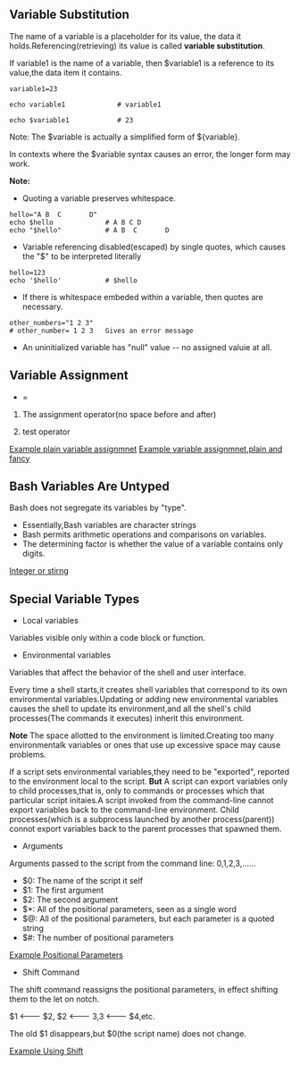 ## Variable Substitution

The name of a variable is a placeholder for its value, the data it holds.Referencing(retrieving) its value is called **variable substitution**.


If variable1 is the name of a variable, then $variable1 is a reference to its value,the data item it contains.

```shell
variable1=23

echo variable1             # variable1

echo $variable1            # 23

```

Note: The $variable is actually a simplified form of ${variable}. 

In contexts where the $variable syntax causes an error, the longer form may work.

**Note:**

- Quoting a variable preserves whitespace.

```shell
hello="A B  C       D"
echo $hello             # A B C D
echo "$hello"           # A B  C       D
```
- Variable referencing disabled(escaped) by single quotes, which causes the "$" to be interpreted literally

```shell
hello=123
echo '$hello'           # $hello
```

- If there is whitespace embeded within a variable, then quotes are necessary.

```shell
other_numbers="1 2 3"
# other_number= 1 2 3   Gives an error message
```
- An uninitialized variable has "null" value -- no assigned valuie at all.


## Variable Assignment

- =

1. The assignment operator(no space before and after)

2. test operator

[Example plain variable assignmnet](../../scripts/Chapter-3-Introduction-to-Variables-and-Parameters/plain-variable-assignmnet.sh)
[Example variable assignmnet,plain and fancy](../../scripts/Chapter-3-Introduction-to-Variables-and-Parameters/variable-assignmnet-plain-fancy.sh)


## Bash Variables Are Untyped

Bash does not segregate its variables by "type".

- Essentially,Bash variables are character strings
- Bash permits arithmetic operations and comparisons on variables.
- The determining factor is whether the value of a variable contains only digits.

[Integer or stirng](../../scripts/Chapter-3-Introduction-to-Variables-and-Parameters/integer-or-string.sh)

## Special Variable Types

- Local variables

Variables visible only within a code block or function.

- Environmental variables

Variables that affect the behavior of the shell and user interface.

Every time a shell starts,it creates shell variables that correspond to its own environmental variables.Updating or adding new environmental variables causes the shell to update its environment,and all the shell's child processes(The commands it executes) inherit this environment.

**Note**
The space allotted to the environment is limited.Creating too many environmentalk variables or ones that use up excessive space may cause problems.

If a script sets environmental variables,they need to be "exported", reported to the environment local to the script.
**But** A script can export variables only to child processes,that is, only to commands or processes which that particular script initaies.A script invoked from the command-line cannot export variables back to the command-line environment. Child processes(which is a subprocess launched by another process(parent)) connot export variables back to the parent processes that spawned them.

- Arguments

Arguments passed to the script from the command line: $0,$1,$2,$3,......

  - $0: The name of the script it self
  - $1: The first argument
  - $2: The second argument
  - $*: All of the positional parameters, seen as a single word
  - $@: All of the positional parameters, but each parameter is a quoted string
  - $#: The number of positional parameters

[Example Positional Parameters](../../scripts/Chapter-3-Introduction-to-Variables-and-Parameters/positional-parameters.sh)

- Shift Command

The shift command reassigns the positional parameters, in effect shifting them to the let on notch.

$1 \<--- $2, $2 \<--- $3,$3 \<--- $4,etc.

The old $1 disappears,but $0(the script name) does not change.

[Example Using Shift](../../scripts/Chapter-3-Introduction-to-Variables-and-Parameters/using-shift.sh)
